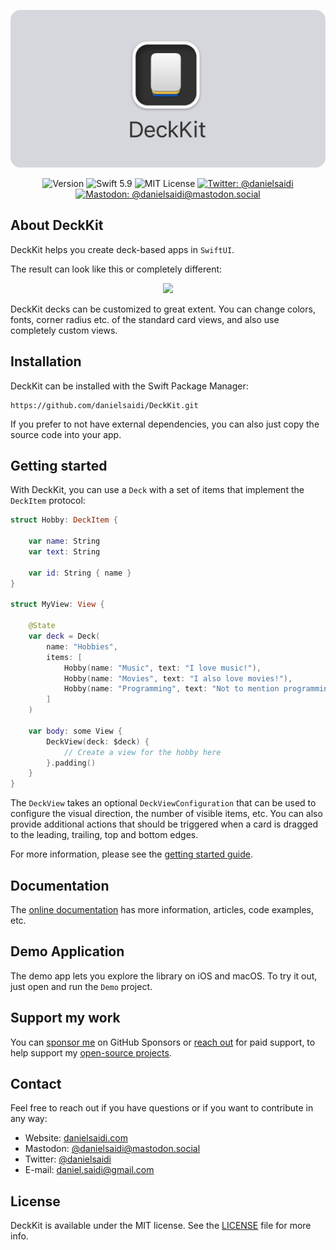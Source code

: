 <p align="center">
    <img src ="Resources/Logo_GitHub.png" alt="DeckKit Logo" title="DeckKit" />
</p>

<p align="center">
    <img src="https://img.shields.io/github/v/release/danielsaidi/DeckKit?color=%2300550&sort=semver" alt="Version" />
    <img src="https://img.shields.io/badge/Swift-5.9-orange.svg" alt="Swift 5.9" />
    <img src="https://img.shields.io/github/license/danielsaidi/DeckKit" alt="MIT License" />
        <a href="https://twitter.com/danielsaidi">
        <img src="https://img.shields.io/twitter/url?label=Twitter&style=social&url=https%3A%2F%2Ftwitter.com%2Fdanielsaidi" alt="Twitter: @danielsaidi" title="Twitter: @danielsaidi" />
    </a>
    <a href="https://mastodon.social/@danielsaidi">
        <img src="https://img.shields.io/mastodon/follow/000253346?label=mastodon&style=social" alt="Mastodon: @danielsaidi@mastodon.social" title="Mastodon: @danielsaidi@mastodon.social" />
    </a>
</p>



## About DeckKit

DeckKit helps you create deck-based apps in `SwiftUI`. 

The result can look like this or completely different:

<p align="center" style="border-radius: 10px">
    <img src="Resources/Demo.gif" width=300 />
</p>

DeckKit decks can be customized to great extent. You can change colors, fonts, corner radius etc. of the standard card views, and also use completely custom views.



## Installation

DeckKit can be installed with the Swift Package Manager:

```
https://github.com/danielsaidi/DeckKit.git
```

If you prefer to not have external dependencies, you can also just copy the source code into your app.



## Getting started

With DeckKit, you can use a `Deck` with a set of items that implement the `DeckItem` protocol:

```swift
struct Hobby: DeckItem {
    
    var name: String
    var text: String

    var id: String { name }
}

struct MyView: View {

    @State
    var deck = Deck(
        name: "Hobbies",
        items: [
            Hobby(name: "Music", text: "I love music!"), 
            Hobby(name: "Movies", text: "I also love movies!"), 
            Hobby(name: "Programming", text: "Not to mention programming!")
        ]
    )

    var body: some View {
        DeckView(deck: $deck) {
            // Create a view for the hobby here
        }.padding()
    }
}
```

The `DeckView` takes an optional `DeckViewConfiguration` that can be used to configure the visual direction, the number of visible items, etc. You can also provide additional actions that should be triggered when a card is dragged to the leading, trailing, top and bottom edges.

For more information, please see the [getting started guide][Getting-Started].



## Documentation

The [online documentation][Documentation] has more information, articles, code examples, etc. 



## Demo Application

The demo app lets you explore the library on iOS and macOS. To try it out, just open and run the `Demo` project.



## Support my work 

You can [sponsor me][Sponsors] on GitHub Sponsors or [reach out][Email] for paid support, to help support my [open-source projects][GitHub]. 



## Contact

Feel free to reach out if you have questions or if you want to contribute in any way:

* Website: [danielsaidi.com][Website]
* Mastodon: [@danielsaidi@mastodon.social][Mastodon]
* Twitter: [@danielsaidi][Twitter]
* E-mail: [daniel.saidi@gmail.com][Email]



## License

DeckKit is available under the MIT license. See the [LICENSE][License] file for more info.



[Email]: mailto:daniel.saidi@gmail.com
[Website]: https://www.danielsaidi.com
[GitHub]: https://www.github.com/danielsaidi
[Twitter]: https://www.twitter.com/danielsaidi
[Mastodon]: https://mastodon.social/@danielsaidi
[Sponsors]: https://github.com/sponsors/danielsaidi

[Documentation]: https://danielsaidi.github.io/DeckKit/documentation/deckkit/
[Getting-Started]: https://danielsaidi.github.io/DeckKit/documentation/deckkit/getting-started
[License]: https://github.com/danielsaidi/DeckKit/blob/master/LICENSE
